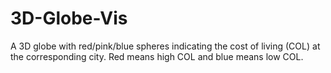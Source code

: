 # 3D-Globe-Vis
A 3D globe with red/pink/blue spheres indicating the cost of living (COL) at the corresponding city. Red means high COL and blue means low COL.
